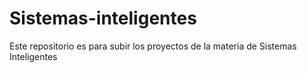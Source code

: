 # Sistemas-inteligentes
Este repositorio es para subir los proyectos de la materia de Sistemas Inteligentes
